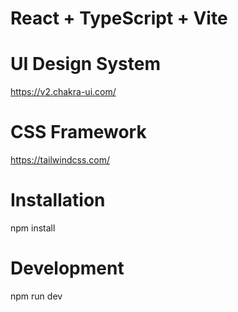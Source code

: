# React + TypeScript + Vite

# UI Design System
https://v2.chakra-ui.com/

# CSS Framework
https://tailwindcss.com/

# Installation
npm install

# Development
npm run dev
